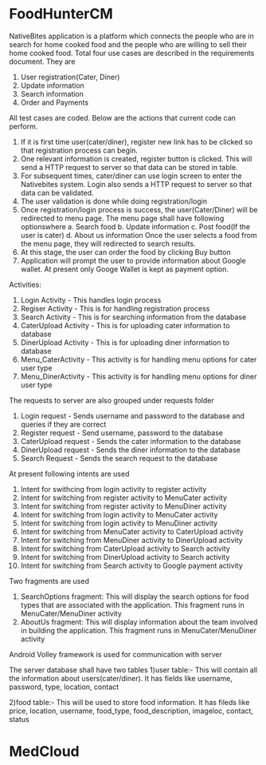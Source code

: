 # FoodHunterCM

NativeBites application is a platform which connects the people who are in search for home cooked food and the people who are willing
to sell their home cooked food. Total four use cases are described in the requirements document. 
They are 
1. User registration(Cater, Diner)
2. Update information 
3. Search information 
4. Order and Payments

All test cases are coded. Below are the actions that current code can perform. 
1. If it is first time user(cater/diner), register new link has to be clicked so that registration process can begin. 
2. One relevant information is created, register button is clicked. This will send a HTTP request to server so that data can be stored in table.
3. For subsequent times, cater/diner can use login screen to enter the Nativebites system. Login also sends a HTTP request to server so that data can be validated. 
4. The user validation is done while doing registration/login 
5. Once registration/login process is success, the user(Cater/Diner) will be redirected to menu page. The menu page shall have following optionswhere
   a. Search food
   b. Update information
   c. Post food(If the user is cater)
   d. About us information
   Once the user selects a food from the menu page, they will redirected to search results.
6. At this stage, the user can order the food by clicking Buy button 
7. Application will prompt the user to provide information about Google wallet. At present only Googe Wallet is kept as payment option.

Activities:
1. Login Activity - This handles login process 
2. Regiser Activity - This is for handling registration process 
3. Search Activity - This is for searching information from the database 
4. CaterUpload Activity - This is for uploading cater information to database 
5. DinerUpload Activity - This is for uploading diner information to database
6. Menu_CaterActivity - This activity is for handling menu options for cater user type
7. Menu_DinerActivity - This activity is for handling menu options for diner user type

The requests to server are also grouped under requests folder 
1. Login request - Sends username and password to the database and queries if they are correct 
2. Register request - Send username, password to the database 
3. CaterUpload request - Sends the cater information to the database 
4. DinerUpload request - Sends the diner information to the database
5. Search Request - Sends the search request to the database

At present following intents are used 
1. Intent for swithcing from login activity to register activity
2. Intent for switching from register activity to MenuCater activity 
3. Intent for switching from register activity to MenuDiner activity 
4. Intent for switching from login activity to MenuCater activity 
5. Intent for switching from login activity to MenuDiner activity 
6. Intent for switching from MenuCater activity to CaterUpload activity
7. Intent for switching from MenuDiner activity to DinerUpload activity
6. Intent for switching from CaterUpload activity to Search activity 
7. Intent for switching from DinerUpload activity to Search activity
8. Intent for switching from Search activity to Google payment activity

Two fragments are used 
1. SearchOptions fragment: This will display the search options for food types that are associated with the application. 
   This fragment runs in MenuCater/MenuDiner activity
2. AboutUs fragment: This will display information about the team involved in building the application. 
   This fragment runs in MenuCater/MenuDiner activity
   

Android Volley framework is used for communication with server

The server database shall have two tables 
1)user table:- This will contain all the information about users(cater/diner). 
  It has fields like username, password, type, location, contact 

2)food table:- This will be used to store food information. 
  It has fileds like price, location, username, food_type, food_description, imageloc, contact, status
  # MedCloud
